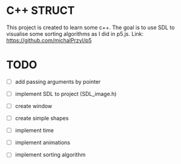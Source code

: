 # C++ STRUCT
This project is created to learn some c++. 
The goal is to use SDL to visualise some sorting algorithms as I did in p5.js.
Link: https://github.com/michalPrzyl/p5

# TODO
- [ ] add passing arguments by pointer
- [ ] implement SDL to project (SDL_image.h)
- [ ] create window
- [ ] create simple shapes
- [ ] implement time
- [ ] implement animations
- [ ] implement sorting algorithm


